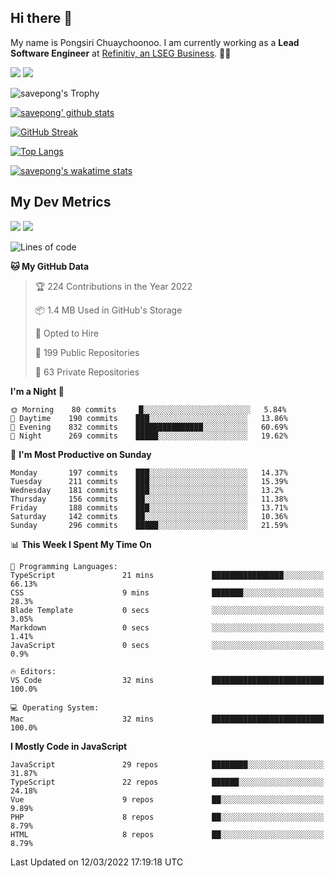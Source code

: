 ## Hi there 👋

My name is Pongsiri Chuaychoonoo. I am currently working as a **Lead Software Engineer** at [Refinitiv, an LSEG Business](https://www.refinitiv.com). 👨‍💻

[<img src="https://img.shields.io/badge/savepong.com-%230077B5.svg?&style=for-the-badge&color=81e6d9" />](https://savepong.com)
[<img src="https://img.shields.io/badge/linkedin-%230077B5.svg?&style=for-the-badge&logo=linkedin&logoColor=white" />](https://www.linkedin.com/in/savepong)

![savepong's Trophy](https://github-profile-trophy.vercel.app/?username=savepong&theme=flat&rank=SECRET,SSS,SS,S,AAA,AA,A&margin-w=15&no-bg=true&no-frame=true)

[![savepong' github stats](https://github-readme-stats.vercel.app/api?username=savepong&show_icons=true&count_private=true&theme=gotham&hide_border=true&bg_color=00000000&text_color=768390FF)](https://savepong.com/posts/stats)

[![GitHub Streak](https://github-readme-streak-stats.herokuapp.com?user=savepong&theme=gotham&hide_border=true&background=00000000&dates=768390FF)](https://savepong.com/posts/stats)

[![Top Langs](https://github-readme-stats.vercel.app/api/top-langs/?username=savepong&layout=compact&langs_count=10&theme=gotham&hide_border=true&bg_color=00000000&text_color=768390FF)](https://savepong.com/posts/stats)

[![savepong's wakatime stats](https://github-readme-stats.vercel.app/api/wakatime?username=@savepong&layout=default&theme=gotham&hide_border=true&bg_color=00000000&text_color=768390FF)](https://savepong.com/posts/stats)

## My Dev Metrics

[![](https://komarev.com/ghpvc/?username=savepong&color=blue&label=Profile%20Views)](https://github.com/savepong)
[![](https://img.shields.io/github/followers/savepong?label=GitHub%20Followers)](https://github.com/savepong)

<!--START_SECTION:waka-->
![Lines of code](https://img.shields.io/badge/From%20Hello%20World%20I%27ve%20Written-4%20Million%20lines%20of%20code-blue)

**🐱 My GitHub Data** 

> 🏆 224 Contributions in the Year 2022
 > 
> 📦 1.4 MB Used in GitHub's Storage 
 > 
> 💼 Opted to Hire
 > 
> 📜 199 Public Repositories 
 > 
> 🔑 63 Private Repositories  
 > 
**I'm a Night 🦉** 

```text
🌞 Morning    80 commits     █░░░░░░░░░░░░░░░░░░░░░░░░   5.84% 
🌆 Daytime    190 commits    ███░░░░░░░░░░░░░░░░░░░░░░   13.86% 
🌃 Evening    832 commits    ███████████████░░░░░░░░░░   60.69% 
🌙 Night      269 commits    █████░░░░░░░░░░░░░░░░░░░░   19.62%

```
📅 **I'm Most Productive on Sunday** 

```text
Monday       197 commits    ███░░░░░░░░░░░░░░░░░░░░░░   14.37% 
Tuesday      211 commits    ███░░░░░░░░░░░░░░░░░░░░░░   15.39% 
Wednesday    181 commits    ███░░░░░░░░░░░░░░░░░░░░░░   13.2% 
Thursday     156 commits    ██░░░░░░░░░░░░░░░░░░░░░░░   11.38% 
Friday       188 commits    ███░░░░░░░░░░░░░░░░░░░░░░   13.71% 
Saturday     142 commits    ██░░░░░░░░░░░░░░░░░░░░░░░   10.36% 
Sunday       296 commits    █████░░░░░░░░░░░░░░░░░░░░   21.59%

```


📊 **This Week I Spent My Time On** 

```text
💬 Programming Languages: 
TypeScript               21 mins             ████████████████░░░░░░░░░   66.13% 
CSS                      9 mins              ███████░░░░░░░░░░░░░░░░░░   28.3% 
Blade Template           0 secs              ░░░░░░░░░░░░░░░░░░░░░░░░░   3.05% 
Markdown                 0 secs              ░░░░░░░░░░░░░░░░░░░░░░░░░   1.41% 
JavaScript               0 secs              ░░░░░░░░░░░░░░░░░░░░░░░░░   0.9%

🔥 Editors: 
VS Code                  32 mins             █████████████████████████   100.0%

💻 Operating System: 
Mac                      32 mins             █████████████████████████   100.0%

```

**I Mostly Code in JavaScript** 

```text
JavaScript               29 repos            ████████░░░░░░░░░░░░░░░░░   31.87% 
TypeScript               22 repos            ██████░░░░░░░░░░░░░░░░░░░   24.18% 
Vue                      9 repos             ██░░░░░░░░░░░░░░░░░░░░░░░   9.89% 
PHP                      8 repos             ██░░░░░░░░░░░░░░░░░░░░░░░   8.79% 
HTML                     8 repos             ██░░░░░░░░░░░░░░░░░░░░░░░   8.79%

```



 Last Updated on 12/03/2022 17:19:18 UTC
<!--END_SECTION:waka-->

<!--
**savepong/savepong** is a ✨ _special_ ✨ repository because its `README.md` (this file) appears on your GitHub profile.

Here are some ideas to get you started:

- 🔭 I’m currently working on WebComponents and TypeScript.
- 🌱 I’m currently learning ...
- 👯 I’m looking to collaborate on ...
- 🤔 I’m looking for help with ...
- 💬 Ask me about ...
- 📫 How to reach me: ...
- 😄 Pronouns: ...
- ⚡ Fun fact: ...
-->
